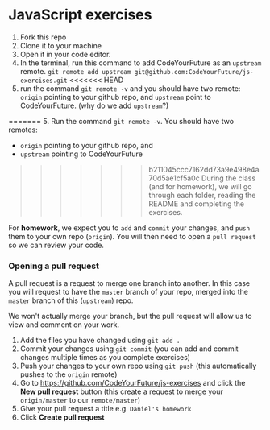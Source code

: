# JavaScript exercises

1. Fork this repo
2. Clone it to your machine
3. Open it in your code editor.
4. In the terminal, run this command to add CodeYourFuture as an `upstream` remote.
   `git remote add upstream git@github.com:CodeYourFuture/js-exercises.git`
<<<<<<< HEAD
5. run the command `git remote -v` and you should have two remote: `origin` pointing to your github repo, and `upstream` point to CodeYourFuture. (why do we add `upstream`?)

=======
5. Run the command `git remote -v`. You should have two remotes:

* `origin` pointing to your github repo, and
* `upstream` pointing to CodeYourFuture

>>>>>>> b211045ccc7162dd73a9e498e4a70d5ae1cf5a0c
During the class (and for homework), we will go through each folder, reading the README and completing the exercises.

For **homework**, we expect you to `add` and `commit` your changes, and `push` them to your own repo (`origin`). You will then need to open a `pull request` so we can review your code.

### Opening a pull request

A pull request is a request to merge one branch into another. In this case you will request to have the `master` branch of your repo, merged into the `master` branch of this (`upstream`) repo.

We won't actually merge your branch, but the pull request will allow us to view and comment on your work.

1. Add the files you have changed using `git add .`
2. Commit your changes using `git commit` (you can add and commit changes multiple times as you complete exercises)
3. Push your changes to your own repo using `git push` (this automatically pushes to the `origin` remote)
4. Go to https://github.com/CodeYourFuture/js-exercises and click the **New pull request** button (this create a request to merge your `origin/master` to our `remote/master`)
5. Give your pull request a title e.g. `Daniel's homework`
6. Click **Create pull request**
